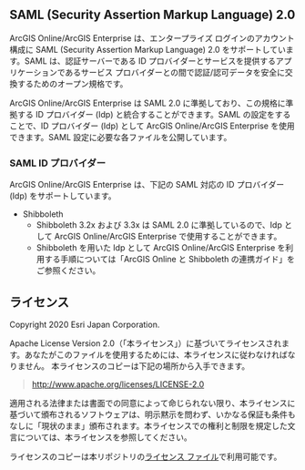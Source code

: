 ## SAML (Security Assertion Markup Language) 2.0 

ArcGIS Online/ArcGIS Enterprise は、エンタープライズ ログインのアカウント構成に SAML (Security Assertion Markup Language) 2.0 をサポートしています。SAML は、認証サーバーである ID プロバイダーとサービスを提供するアプリケーションであるサービス プロバイダーとの間で認証/認可データを安全に交換するためのオープン規格です。

ArcGIS Online/ArcGIS Enterprise は SAML 2.0 に準拠しており、この規格に準拠する ID プロバイダー (Idp) と統合することができます。SAML の設定をすることで、ID プロバイダー (Idp) として ArcGIS Online/ArcGIS Enterprise を使用できます。SAML 設定に必要な各ファイルを公開しています。

### SAML ID プロバイダー
ArcGIS Online/ArcGIS Enterprise は、下記の SAML 対応の ID プロバイダー (Idp) をサポートしています。

- Shibboleth
  - Shibboleth 3.2x および 3.3x は SAML 2.0 に準拠しているので、Idp として ArcGIS Online/ArcGIS Enterprise で使用することができます。
  - Shibboleth を用いた Idp として ArcGIS Online/ArcGIS Enterprise を利用する手順については「ArcGIS Online と Shibboleth の連携ガイド」をご参照ください。
  
## ライセンス
Copyright 2020 Esri Japan Corporation.

Apache License Version 2.0（「本ライセンス」）に基づいてライセンスされます。あなたがこのファイルを使用するためには、本ライセンスに従わなければなりません。
本ライセンスのコピーは下記の場所から入手できます。

> http://www.apache.org/licenses/LICENSE-2.0

適用される法律または書面での同意によって命じられない限り、本ライセンスに基づいて頒布されるソフトウェアは、明示黙示を問わず、いかなる保証も条件もなしに「現状のまま」頒布されます。本ライセンスでの権利と制限を規定した文言については、本ライセンスを参照してください。

ライセンスのコピーは本リポジトリの[ライセンス ファイル](./LICENSE)で利用可能です。
